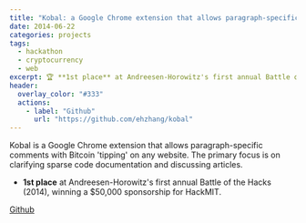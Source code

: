 ```yaml
---
title: "Kobal: a Google Chrome extension that allows paragraph-specific comments with Bitcoin 'tipping' on any website."
date: 2014-06-22
categories: projects
tags:
  - hackathon
  - cryptocurrency
  - web
excerpt: 🏆 **1st place** at Andreesen-Horowitz's first annual Battle of the Hacks (2014), winning a $50,000 sponsorship for [HackMIT](https://hackmit.org).
header:
  overlay_color: "#333"
  actions:
    - label: "Github"
      url: "https://github.com/ehzhang/kobal"
---
```


Kobal is a Google Chrome extension that allows paragraph-specific comments with Bitcoin 'tipping' on any website. The primary focus is on clarifying sparse code documentation and discussing articles.

- **1st place** at Andreesen-Horowitz's first annual Battle of the Hacks (2014), winning a $50,000 sponsorship for HackMIT.

[Github](https://github.com/ehzhang/kobal)
